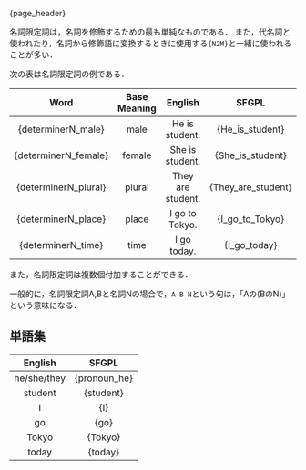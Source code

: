 {page_header}

名詞限定詞は，名詞を修飾するための最も単純なものである．
また，代名詞と使われたり，名詞から修飾語に変換するときに使用する```{N2M}```と一緒に使われることが多い．

次の表は名詞限定詞の例である．

|Word|Base Meaning|English|SFGPL|
|:-:|:-:|:-:|:-:|
|{determinerN_male}|male|He is student.|{He_is_student}|
|{determinerN_female}|female|She is student.|{She_is_student}|
|{determinerN_plural}|plural|They are student.|{They_are_student}|
|{determinerN_place}|place|I go to Tokyo.|{I_go_to_Tokyo}|
|{determinerN_time}|time|I go today.|{I_go_today}|

また，名詞限定詞は複数個付加することができる．

一般的に，名詞限定詞A,Bと名詞Nの場合で，```A B N```という句は，「Aの(BのN)」という意味になる．

## 単語集

|English|SFGPL|
|:-:|:-:|
|he/she/they|{pronoun_he}|
|student|{student}|
|I|{I}|
|go|{go}|
|Tokyo|{Tokyo}|
|today|{today}|
